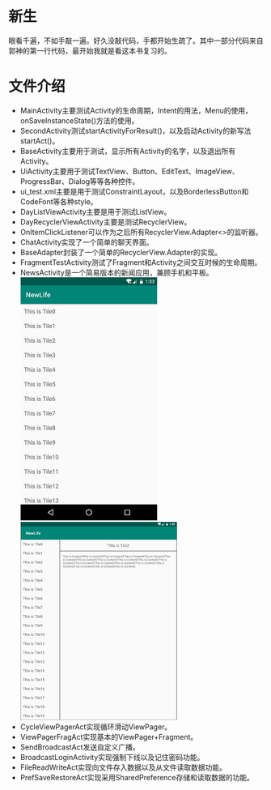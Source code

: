 # 新生
眼看千遍，不如手敲一遍。好久没敲代码，手都开始生疏了。其中一部分代码来自郭神的第一行代码，最开始我就是看这本书复习的。
# 文件介绍
* MainActivity主要测试Activity的生命周期，Intent的用法，Menu的使用，onSaveInstanceState()方法的使用。
* SecondActivity测试startActivityForResult()，以及启动Activity的新写法startAct()。
* BaseActivity主要用于测试，显示所有Activity的名字，以及退出所有Activity。
* UiActivity主要用于测试TextView、Button、EditText、ImageView、ProgressBar、Dialog等等各种控件。
* ui_test.xml主要是用于测试ConstraintLayout，以及BorderlessButton和CodeFont等各种style。
* DayListViewActivity主要是用于测试ListView。
* DayRecyclerViewActivity主要是测试RecyclerView。
* OnItemClickListener可以作为之后所有RecyclerView.Adapter<>的监听器。
* ChatActivity实现了一个简单的聊天界面。
* BaseAdapter封装了一个简单的RecyclerView.Adapter的实现。
* FragmentTestActivity测试了Fragment和Activity之间交互时候的生命周期。
* NewsActivity是一个简易版本的新闻应用，兼顾手机和平板。  
![phone](https://raw.githubusercontent.com/happyfsyy/NewLife/master/app/img_folder/img1.png)
![tablet](https://raw.githubusercontent.com/happyfsyy/NewLife/master/app/img_folder/img2.PNG)
* CycleViewPagerAct实现循环滑动ViewPager。
* ViewPagerFragAct实现基本的ViewPager+Fragment。
* SendBroadcastAct发送自定义广播。
* BroadcastLoginActivity实现强制下线以及记住密码功能。
* FileReadWriteAct实现向文件存入数据以及从文件读取数据功能。
* PrefSaveRestoreAct实现采用SharedPreference存储和读取数据的功能。